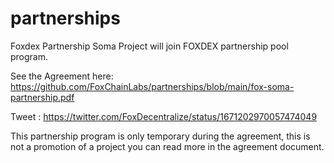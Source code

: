 # partnerships
Foxdex Partnership
Soma Project will join FOXDEX partnership pool program. 

See the Agreement here: https://github.com/FoxChainLabs/partnerships/blob/main/fox-soma-partnership.pdf

Tweet : https://twitter.com/FoxDecentralize/status/1671202970057474049

This partnership program is only temporary during the agreement, this is not a promotion of a project you can read more in the agreement document.
